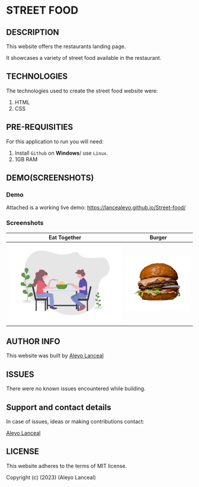 # STREET FOOD

## DESCRIPTION

This website offers the restaurants landing page.

It showcases a variety of street food available in the restaurant.

## TECHNOLOGIES

The technologies used to create the street food website were:

1. HTML
2. CSS

## PRE-REQUISITIES

For this application to run you will need:

1. Install `Github` on **Windows**/ use `Linux`.
2. 1GB RAM

## DEMO(SCREENSHOTS)

### Demo
Attached is a working live demo: https://lancealeyo.github.io/Street-food/

### Screenshots
| Eat Together | Burger|
|--------------|-------|
|![Eat](street_food/eating_together.png)|![Burger](street_food/amirali-mirhashemian-sc5sTPMrVfk-unsplash-removebg-preview.png)|

## AUTHOR INFO

This website was built by [Aleyo Lanceal](https://github.com/Lancealeyo/Street-food.git)

## ISSUES

There were no known issues encountered while building.

## Support and contact details

In case of issues, ideas or making contributions contact:

[Aleyo Lanceal](https://github.com/Lancealeyo/Street-food.git)

## LICENSE

This website adheres to the terms of MIT license.

Copyright (c) (2023) (Aleyo Lanceal)

